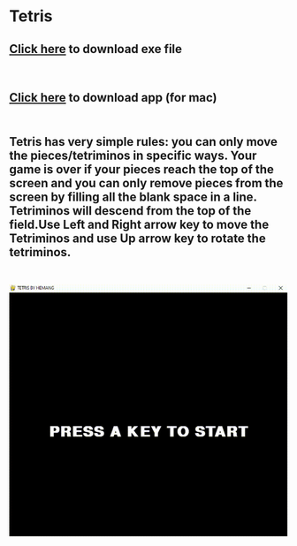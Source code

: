 # Tetris

<h2><a href="https://github.com/hemangsharma/Tetris/blob/main/TETRIS.exe?raw=true" download>Click here</a> to download exe file</h2><br>
<h2><a href="https://github.com/hemangsharma/Tetris/blob/main/TETRIS.app.zip?raw=true" download>Click here</a> to download app (for mac)<h2><br>
Tetris has very simple rules: you can only move the pieces/tetriminos in specific ways. Your game is over if your pieces reach the top of the screen and you can 
only remove pieces from the screen by filling all the blank space in a line. Tetriminos will descend from the top of the field.Use Left and Right arrow key to 
move the Tetriminos and use Up arrow key to rotate the tetriminos. 
<br>
<br>

[![Gameplay](Tetris.gif)](https://github.com/hemangsharma/Tetris/blob/main/Tetris.gif)
